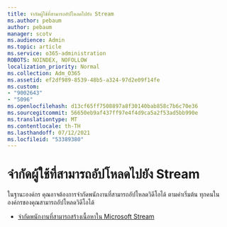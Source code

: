 ```yaml
---
title: จํากัดผู้ใช้ที่สามารถอัปโหลดไปยัง Stream
ms.author: pebaum
author: pebaum
manager: scotv
ms.audience: Admin
ms.topic: article
ms.service: o365-administration
ROBOTS: NOINDEX, NOFOLLOW
localization_priority: Normal
ms.collection: Adm_O365
ms.assetid: ef2df989-8539-48b5-a324-97d2e09f14fe
ms.custom:
- "9002643"
- "5096"
ms.openlocfilehash: d13cf65ff7508897a8f30140bab858c7b6c70e36
ms.sourcegitcommit: 56650eb9af437ff97e4f4d9ca5a2f53ad5bb990e
ms.translationtype: MT
ms.contentlocale: th-TH
ms.lasthandoff: 07/12/2021
ms.locfileid: "53389380"
---
```

# <a name="restrict-users-who-can-upload-to-stream"></a>จํากัดผู้ใช้ที่สามารถอัปโหลดไปยัง Stream

ในฐานะองค์กร คุณอาจต้องการจํากัดพนักงานที่สามารถอัปโหลดวิดีโอได้ ตามค่าเริ่มต้น ทุกคนในองค์กรของคุณสามารถอัปโหลดวิดีโอได้

- [จํากัดพนักงานที่สามารถสร้างเนื้อหาใน Microsoft Stream](/stream/restrict-uploaders)

